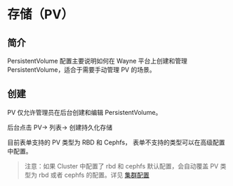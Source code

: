 # 存储（PV）

## 简介

PersistentVolume 配置主要说明如何在 Wayne 平台上创建和管理 PersistentVolume，适合于需要手动管理 PV 的场景。

## 创建

PV 仅允许管理员在后台创建和编辑 PersistentVolume。

后台点击 PV-> 列表-> 创建持久化存储 

目前表单支持的 PV 类型为 RBD 和 Cephfs， 表单不支持的类型可以在高级配置中配置。

> 注意：如果 Cluster 中配置了 rbd 和 cephfs 默认配置，会自动覆盖 PV 类型为 rbd 或者 cephfs 的配置。详见 [集群配置](/admin/cluster)